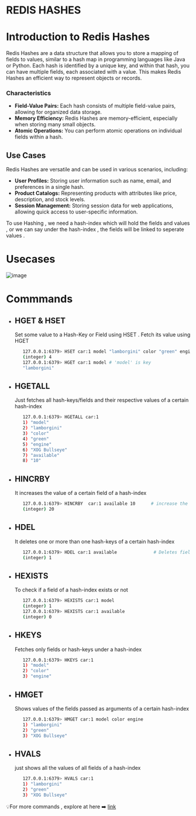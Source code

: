 # REDIS HASHES
# Introduction to Redis Hashes
Redis Hashes are a data structure that allows you to store a mapping of fields to values, similar to a hash map in programming languages like Java or Python. Each hash is identified by a unique key, and within that hash, you can have multiple fields, each associated with a value. This makes Redis Hashes an efficient way to represent objects or records.

### Characteristics
- **Field-Value Pairs:** Each hash consists of multiple field-value pairs, allowing for organized data storage.
- **Memory Efficiency:** Redis Hashes are memory-efficient, especially when storing many small objects.
- **Atomic Operations:** You can perform atomic operations on individual fields within a hash.


## Use Cases
Redis Hashes are versatile and can be used in various scenarios, including:
- **User Profiles:** Storing user information such as name, email, and preferences in a single hash.
- **Product Catalogs:** Representing products with attributes like price, description, and stock levels.
- **Session Management:** Storing session data for web applications, allowing quick access to user-specific information.


To use Hashing , we need a hash-index which will hold the fields and values , or we can say under the hash-index , the fields will be linked to seperate values .

# Usecases
![image](https://github.com/user-attachments/assets/aa6728c0-6dc9-488f-b3b9-98d237340c73)


# Commmands

  - ## HGET & HSET
    Set some value to a Hash-Key or Field using HSET . Fetch its value using HGET 
    
    ```bash
       127.0.0.1:6379> HSET car:1 model "lamborgini" color "green" engine "XOG Bullseye" available 10  # 'car:1' is hash-index
       (integer) 4
       127.0.0.1:6379> HGET car:1 model # 'model' is key
       "lamborgini"
    ```
  - ## HGETALL
    Just fetches all hash-keys/fields and their respective values of a certain hash-index

    ```bash
       127.0.0.1:6379> HGETALL car:1
       1) "model"
       2) "lamborgini"
       3) "color"
       4) "green"
       5) "engine"
       6) "XOG Bullseye"
       7) "available"
       8) "10"
    ```
  - ## HINCRBY
    It increases the value of a certain field of a hash-index

    ```bash
       127.0.0.1:6379> HINCRBY  car:1 available 10      # increase the field - available by 10 (now its 20)
       (integer) 20
    ```
    
  - ## HDEL
    It deletes one or more than one hash-keys of a certain hash-index

    ```bash
       127.0.0.1:6379> HDEL car:1 available              # Deletes field - available 
       (integer) 1
    ```
    
  - ## HEXISTS
    To check if a field of a hash-index exists or not

    ```bash
       127.0.0.1:6379> HEXISTS car:1 model
       (integer) 1
       127.0.0.1:6379> HEXISTS car:1 available
       (integer) 0
    ```

  - ## HKEYS
    Fetches only fields or hash-keys under a hash-index

    ```bash
       127.0.0.1:6379> HKEYS car:1
       1) "model"
       2) "color"
       3) "engine"
    ```

  - ## HMGET
    Shows values of the fields passed as arguments of a certain hash-index

    ```bash
       127.0.0.1:6379> HMGET car:1 model color engine
       1) "lamborgini"
       2) "green"
       3) "XOG Bullseye"
    ```
    
  - ## HVALS
    just shows all the values of all fields of a hash-index

    ```bash
       127.0.0.1:6379> HVALS car:1
       1) "lamborgini"
       2) "green"
       3) "XOG Bullseye"
    ```

💡For more commands , explore at here ➡️ [link](https://redis.io/docs/latest/commands/?group=hash)
